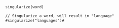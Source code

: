 ```coldfusion
singularize(word)
```
```coldfusion
// Singularize a word, will result in "language" 
#singularize("languages")#
```
